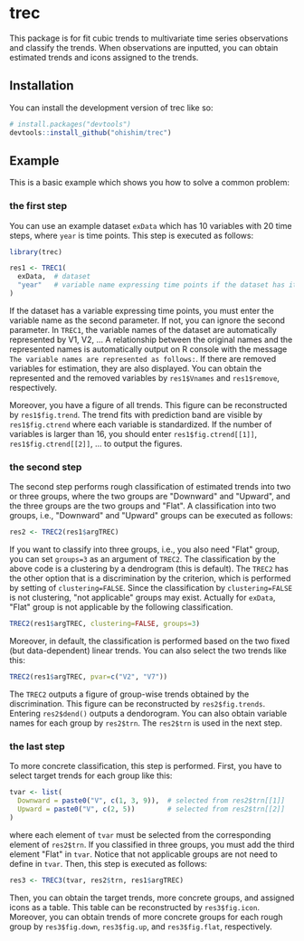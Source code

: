 
# trec

<!-- badges: start -->
<!-- badges: end -->

This package is for fit cubic trends to multivariate time series observations and classify the trends.
When observations are inputted, you can obtain estimated trends and icons assigned to the trends.  

## Installation

You can install the development version of trec like so:

``` r
# install.packages("devtools")
devtools::install_github("ohishim/trec")
```

## Example

This is a basic example which shows you how to solve a common problem:

### the first step

You can use an example dataset `exData` which has 10 variables with 20 time steps, where `year` is time points.
This step is executed as follows:

``` r
library(trec)

res1 <- TREC1(
  exData,  # dataset
  "year"   # variable name expressing time points if the dataset has it
)
```
If the dataset has a variable expressing time points, you must enter the variable name as the second parameter.
If not, you can ignore the second parameter.
In `TREC1`, the variable names of the dataset are automatically represented by V1, V2, ...
A relationship between the original names and the represented names is automatically output on R console with the message `The variable names are represented as follows:`.
If there are removed variables for estimation, they are also displayed.
You can obtain the represented and the removed variables by `res1$Vnames` and `res1$remove`, respectively.

Moreover, you have a figure of all trends.
This figure can be reconstructed by `res1$fig.trend`.
The trend fits with prediction band are visible by `res1$fig.ctrend` where each variable is standardized.
If the number of variables is larger than 16, you should enter `res1$fig.ctrend[[1]]`, `res1$fig.ctrend[[2]]`, ... to output the figures.

### the second step

The second step performs rough classification of estimated trends into two or three groups, where the two groups are "Downward" and "Upward", and the three groups are the two groups and "Flat".
A classification into two groups, i.e., "Downward" and "Upward" groups can be executed as follows:

``` r
res2 <- TREC2(res1$argTREC)
```
If you want to classify into three groups, i.e., you also need "Flat" group, you can set `groups=3` as an argument of `TREC2`.
The classification by the above code is a clustering by a dendrogram (this is default).
The `TREC2` has the other option that is a discrimination by the criterion, which is performed by setting of `clustering=FALSE`.
Since the classification by `clustering=FALSE` is not clustering, "not applicable" groups may exist.
Actually for `exData`, "Flat" group is not applicable by the following classification.
```r
TREC2(res1$argTREC, clustering=FALSE, groups=3)
```
Moreover, in default, the classification is performed based on the two fixed (but data-dependent) linear trends.
You can also select the two trends like this:
``` r
TREC2(res1$argTREC, pvar=c("V2", "V7"))
```

The `TREC2` outputs a figure of group-wise trends obtained by the discrimination.
This figure can be reconstructed by `res2$fig.trends`.
Entering `res2$dend()` outputs a dendorogram.
You can also obtain variable names for each group by `res2$trn`.
The `res2$trn` is used in the next step.

### the last step

To more concrete classification, this step is performed.
First, you have to select target trends for each group like this:
```r 
tvar <- list(
  Downward = paste0("V", c(1, 3, 9)),  # selected from res2$trn[[1]]
  Upward = paste0("V", c(2, 5))        # selected from res2$trn[[2]]
)
```
where each element of `tvar` must be selected from the corresponding element of `res2$trn`.
If you classified in three groups, you must add the third element "Flat" in `tvar`.
Notice that not applicable groups are not need to define in `tvar`.
Then, this step is executed as follows:

``` r
res3 <- TREC3(tvar, res2$trn, res1$argTREC)
```

Then, you can obtain the target trends, more concrete groups, and assigned icons as a table.
This table can be reconstructed by `res3$fig.icon`.
Moreover, you can obtain trends of more concrete groups for each rough group by `res3$fig.down`, `res3$fig.up`, and `res3$fig.flat`, respectively.
